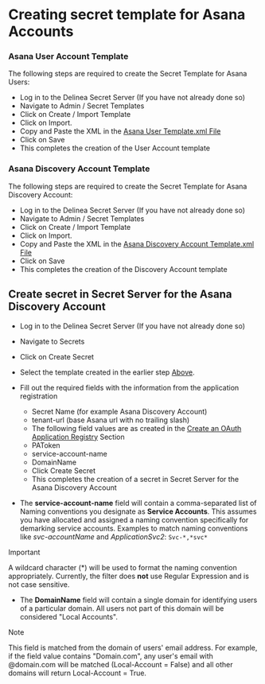 # Creating secret template for Asana Accounts 

### Asana User Account Template

The following steps are required to create the Secret Template for Asana Users:

- Log in to the Delinea Secret Server (If you have not already done so)
- Navigate to Admin / Secret Templates
- Click on Create / Import Template
- Click on Import.
- Copy and Paste the XML in the [Asana User Template.xml File](./Asana%20User%20Account.xml)
- Click on Save
- This completes the creation of the User Account template

### Asana Discovery Account Template

The following steps are required to create the Secret Template for Asana Discovery Account:

- Log in to the Delinea Secret Server (If you have not already done so)
- Navigate to Admin / Secret Templates
- Click on Create / Import Template
- Click on Import.
- Copy and Paste the XML in the [Asana Discovery Account Template.xml File](./Asana%20Discovery%20Credentials.xml)
- Click on Save
- This completes the creation of the Discovery Account template


## Create secret in Secret Server for the Asana Discovery Account
 
- Log in to the Delinea Secret Server (If you have not already done so)
- Navigate to Secrets
- Click on Create Secret
- Select the template created in the earlier step [Above](#Asana-discovery-account-template).
- Fill out the required fields with the information from the application registration
    - Secret Name (for example Asana Discovery Account)
    - tenant-url (base Asana url with no trailing slash)
    - The following field values are as created in the [Create an OAuth Application Registry](../Instructions.md#create-an-oauth-application-registry) Section
    - PAToken
    - service-account-name
    - DomainName
  - Click Create Secret
  - This completes the creation of a secret in Secret Server for the Asana Discovery Account


- The **service-account-name** field will contain a comma-separated list of Naming conventions you designate as **Service Accounts**. This assumes you have allocated and assigned a naming convention specifically for demarking service accounts. 
  Examples to match naming conventions like *svc-accountName* and *ApplicationSvc2*: ```Svc-*,*svc*```
> [!IMPORTANT]
> A wildcard character (*) will be used to format the naming convention appropriately. Currently, the filter does **not** use Regular Expression and is not case sensitive.

- The **DomainName** field will contain a single domain for identifying users of a particular domain. All users not part of this domain will be considered "Local Accounts".
> [!NOTE]
> This field is matched from the domain of users' email address. For example, if the field value contains "Domain.com", any user's email with @domain.com will be matched (Local-Account = False) and all other domains will return Local-Account = True.